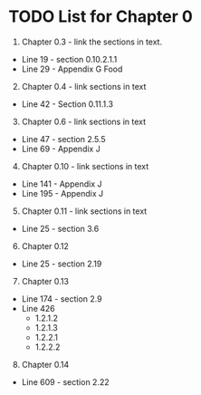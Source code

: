 # TODO List for Chapter 0

1. Chapter 0.3 - link the sections in text.
  * Line 19 - section 0.10.2.1.1 
  * Line 29 - Appendix G Food
2. Chapter 0.4 - link sections in text
  * Line 42 - Section 0.11.1.3
3. Chapter 0.6 - link sections in text
  * Line 47  - section 2.5.5
  * Line 69 - Appendix J
4. Chapter 0.10 - link sections in text
  * Line 141 - Appendix J
  * Line 195 - Appendix J
5. Chapter 0.11 - link sections in text
  * Line 25 - section 3.6
6. Chapter 0.12
  * Line 25 - section 2.19
7. Chapter 0.13
  * Line 174 - section 2.9
  * Line 426
    * 1.2.1.2
    * 1.2.1.3
    * 1.2.2.1
    * 1.2.2.2
8. Chapter 0.14
  * Line 609 - section 2.22
